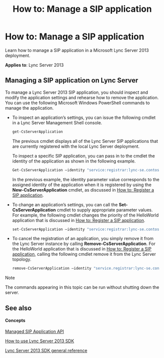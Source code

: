 ﻿---
title: 'How to: Manage a SIP application'
TOCTitle: 'How to: Manage a SIP application'
ms:assetid: f82cabc4-119d-4d54-a87c-798be642c305
ms:mtpsurl: https://msdn.microsoft.com/en-us/library/Dn439087(v=office.15)
ms:contentKeyID: 57096670
ms.date: 07/24/2014
mtps_version: v=office.15
dev_langs:
- powershell
---

# How to: Manage a SIP application

Learn how to manage a SIP application in a Microsoft Lync Server 2013 deployment.


**Applies to**: Lync Server 2013

## Managing a SIP application on Lync Server

To manage a Lync Server 2013 SIP application, you should inspect and modify the application settings and rehearse how to remove the application. You can use the following Microsoft Windows PowerShell commands to manage the application.

  - To inspect an application’s settings, you can issue the following cmdlet in a Lync Server Management Shell console.
    
    ``` powershell
    get-CsServerApplication
    ```
    
    The previous cmdlet displays all of the Lync Server SIP applications that are currently registered with the local Lync Server deployment.
    
    To inspect a specific SIP application, you can pass in to the cmdlet the identity of the application as shown in the following example.
    
    ``` powershell
    Get-CsServerApplication –identity "service:registrar:lync-se.contoso.com/HelloWorld"
    ```
    
    In the previous example, the identity parameter value corresponds to the assigned identity of the application when it is registered by using the **New-CsServerApplication** cmdlet, as discussed in [How to: Register a SIP application](how-to-register-a-sip-application.md).

  - To change an application’s settings, you can call the **Set-CsServerApplication** cmdlet to supply appropriate parameter values. For example, the following cmdlet changes the priority of the HelloWorld application that is discussed in [How to: Register a SIP application](how-to-register-a-sip-application.md).
    
    ``` powershell
    set-CsServerApplication –identity "service:registrar:lync-se.contoso.com/HelloWorld" –priority 7
    ```

  - To cancel the registration of an application, you simply remove it from the Lync Server instance by calling **Remove-CsServerApplication**. For the HelloWorld application that is discussed in [How to: Register a SIP application](how-to-register-a-sip-application.md), calling the following cmdlet remove it from the Lync Server topology.
    
    ``` powershell
    remove-CsServerApplication –identity "service.registrar:lync-se.contoso.com/HelloWorld"
    ```


> [!NOTE]
> <P>The commands appearing in this topic can be run without shutting down the server.</P>



## See also

#### Concepts

[Managed SIP Application API](managed-sip-application-api.md)

[How to use Lync Server 2013 SDK](how-to-use-lync-server-2013-sdk.md)

[Lync Server 2013 SDK general reference](lync-server-2013-sdk-general-reference.md)

